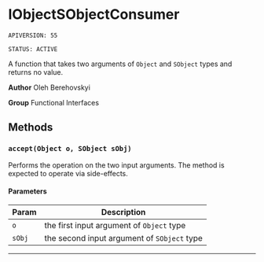 # IObjectSObjectConsumer

`APIVERSION: 55`

`STATUS: ACTIVE`

A function that takes two arguments of `Object` and `SObject` types and returns no value.


**Author** Oleh Berehovskyi


**Group** Functional Interfaces

## Methods
### `accept(Object o, SObject sObj)`

Performs the operation on the two input arguments. The method is expected to operate via side-effects.

#### Parameters
|Param|Description|
|---|---|
|`o`|the first input argument of `Object` type|
|`sObj`|the second input argument of `SObject` type|

---
